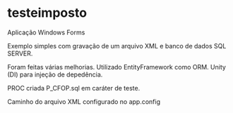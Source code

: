 # testeimposto
Aplicação Windows Forms

Exemplo simples com gravação de um arquivo XML e banco de dados SQL SERVER.

Foram feitas várias melhorias. Utilizado EntityFramework como ORM. Unity (DI) para injeção de depedência.

PROC criada P_CFOP.sql em caráter de teste.

Caminho do arquivo XML configurado no app.config
